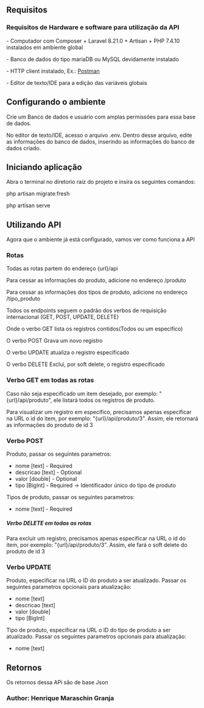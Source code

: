 ## Requisitos

### Requisitos de Hardware e software para utilização da API
<p>- Computador com Composer + Laravel 8.21.0 + Artisan + PHP 7.4.10 instalados em ambiente global</p>
<p>- Banco de dados do tipo mariaDB ou MySQL devidamente instalado</p>
<p>- HTTP client instalado, Ex.: <a href= 'https://www.postman.com/' target="_blank">Postman</a></p>
<p>- Editor de texto/IDE para a edição das variáveis globais</p>


## Configurando o ambiente


<p>Crie um Banco de dados e usuário com amplas permissões para essa base de dados.</p>
<p>No editor de texto/IDE, acesso o arquivo .env. Dentro desse arquivo, edite as informações do banco de dados, inserindo as informações do banco de dados criado.</p>


## Iniciando aplicação


<p>Abra o terminal no diretorio raiz do projeto e insira os seguintes comandos:</p>

<p>php artisan migrate:fresh</p>
<p>php artisan serve</p>


## Utilizando API

<p>Agora que o ambiente já está configurado, vamos ver como funciona a API</p>

### Rotas
<p>Todas as rotas partem do endereço {url}/api</p>
<p>Para cessar as informações do produto, adicione no endereço /produto</p>
<p>Para cessar as informações dos tipos de produto, adicione no endereço /tipo_produto</p>

<p>Todos os endpoints seguem o padrão dos verbos de requisição internacional (GET, POST, UPDATE, DELETE)</p>
<p>Onde o verbo GET lista os registros contidos(Todos ou um específico)</p>
<p>O verbo POST Grava um novo registro</p>
<p>O verbo UPDATE atualiza o registro especificado</p>
<p>O verbo DELETE Exclui, por soft delete, o registro especificado</p>


### Verbo GET em todas as rotas


<p>Caso não seja especificado um item desejado, por exemplo: "{url}/api/produto", ele listará todos os registros de produto.</p>
<p>Para visualizar um registro em específico, precisamos apenas especificar na URL o id do item, por exemplo: "{url}/api/produto/3". Assim, ele retornará as informações do produto de id 3</p>


### Verbo POST


<p>Produto, passar os seguintes parametros:</p>
<ul>
    <li>nome [text] - Required</li>
    <li>descricao [text] - Optional</li>
    <li>valor [double] - Optional</li>
    <li>tipo [BigInt] - Required -> Identificador único do tipo de produto</li>
</ul>

<p>Tipos de produto, passar os seguintes parametros:</p>
<ul>
    <li>nome [text] - Required</li>
</ul>

<h5>Verbo DELETE em todas as rotas</h5>
<p>Para excluir um registro, precisamos apenas especificar na URL o id do item, por exemplo: "{url}/api/produto/3". Assim, ele fará o soft delete do produto de id 3</p>


### Verbo UPDATE


<p>Produto, especificar na URL o ID do produto a ser atualizado. Passar os seguintes parametros opcionais para atualização:</p>
<ul>
    <li>nome [text]</li>
    <li>descricao [text]</li>
    <li>valor [double]</li>
    <li>tipo [BigInt]</li>
</ul>

<p>Tipo de produto, especificar na URL o ID do tipo de produto a ser atualizado. Passar os seguintes parametros opcionais para atualização:</p>
<ul>
    <li>nome [text]</li>
</ul>


## Retornos
<p>Os retornos dessa APi são de base Json</p>


### Author: Henrique Maraschin Granja


